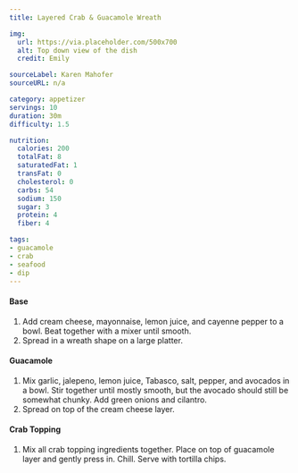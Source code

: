 ```yaml
---
title: Layered Crab & Guacamole Wreath

img:
  url: https://via.placeholder.com/500x700
  alt: Top down view of the dish
  credit: Emily

sourceLabel: Karen Mahofer
sourceURL: n/a

category: appetizer
servings: 10
duration: 30m
difficulty: 1.5

nutrition:
  calories: 200
  totalFat: 8
  saturatedFat: 1
  transFat: 0
  cholesterol: 0
  carbs: 54
  sodium: 150
  sugar: 3
  protein: 4
  fiber: 4

tags:
- guacamole
- crab
- seafood
- dip
---
```


#### Base
1. Add cream cheese, mayonnaise, lemon juice, and cayenne pepper to a bowl. Beat together with a mixer until smooth.
2. Spread in a wreath shape on a large platter.

#### Guacamole
1. Mix garlic, jalepeno, lemon juice, Tabasco, salt, pepper, and avocados in a bowl. Stir together until mostly smooth, but the avocado should still be somewhat chunky. Add green onions and cilantro.
2. Spread on top of the cream cheese layer.

#### Crab Topping
1. Mix all crab topping ingredients together. Place on top of guacamole layer and gently press in. Chill. Serve with tortilla chips.